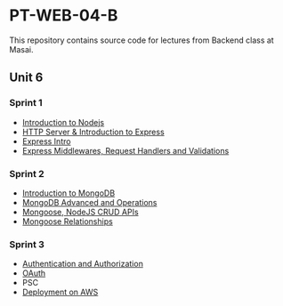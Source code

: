 # PT-WEB-04-B

This repository contains source code for lectures from Backend class at Masai. 

## Unit 6
### Sprint 1

* [Introduction to Nodejs](./01-Intro/README.md)
* [HTTP Server & Introduction to Express](./02-HTTP%20Basics/README.md)
* [Express Intro](./03-Express/README.md)
* [Express Middlewares, Request Handlers and Validations](./04-Middlewares_ecosystem/README.md)

### Sprint 2
* [Introduction to MongoDB](./05-Databases-Mongo-Intro/README.md)
* [MongoDB Advanced and Operations](./06-MongoDB%20CRUD%20and%20Operators/README.md)
* [Mongoose, NodeJS CRUD APIs](./07-Mongoose/README.md)
* [Mongoose Relationships](./08-Relationships/README.md)

### Sprint 3
* [Authentication and Authorization](./09-Auth/README.md)
* [OAuth](./09-Auth/README.md)
* PSC
* [Deployment on AWS](./11-Deployment/README.md)